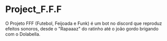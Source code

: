 # Project_F.F.F
O Projeto FFF (Futebol, Feijoada e Funk) é um bot no discord que reproduz efeitos sonoros, desde o "Rapaaaz" do ratinho até o joão gordo brigando com o Dolabella.
